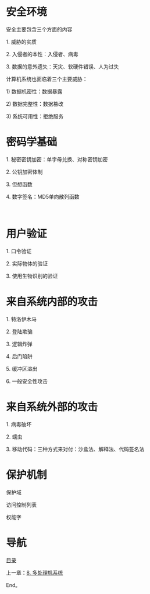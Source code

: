 # 安全环境

安全主要包含三个方面的内容

1. 威胁的实质

2. 入侵者的本性：入侵者、病毒

3. 数据的意外遗失：天灾、软硬件错误、人为过失

计算机系统也面临着三个主要威胁：

1) 数据机密性：数据暴露

2) 数据完整性：数据篡改

3) 系统可用性：拒绝服务


# 密码学基础

1. 秘密密钥加密：单字母兑换、对称密钥加密

2. 公钥加密体制

3. 但想函数

4. 数字签名：MD5单向散列函数

 

# 用户验证

1. 口令验证

2. 实际物体的验证

3. 使用生物识别的验证


# 来自系统内部的攻击

1. 特洛伊木马

2. 登陆欺骗

3. 逻辑炸弹

4. 后门陷阱

5. 缓冲区溢出

6. 一般安全性攻击
 

# 来自系统外部的攻击

1. 病毒破坏

2. 蠕虫

3. 移动代码：三种方式来对付：沙盒法、解释法、代码签名法


# 保护机制

保护域

访问控制列表

权能字

# 导航

[目录](README.md)

上一章：[8. 多处理机系统](8. 多处理机系统.md)

End。
